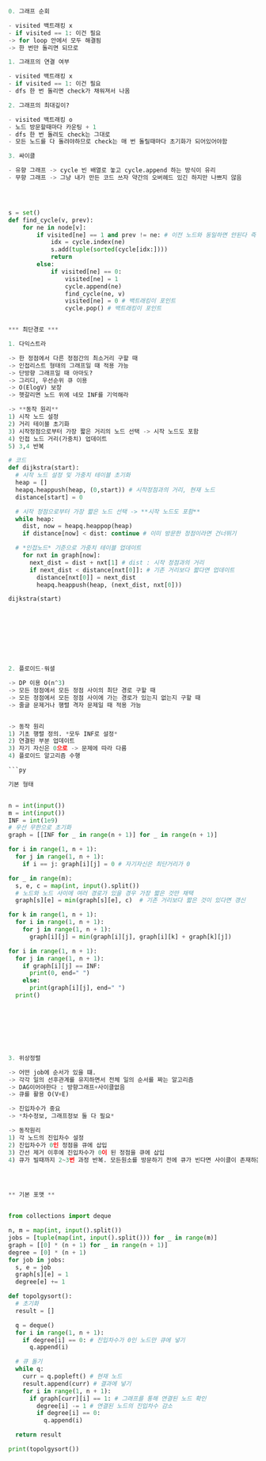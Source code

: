 ```py
0. 그래프 순회

- visited 백트래킹 x
- if visited == 1: 이건 필요
-> for loop 안에서 모두 해결됨
-> 한 번만 돌리면 되므로

1. 그래프의 연결 여부

- visited 백트래킹 x
- if visited == 1: 이건 필요
- dfs 한 번 돌리면 check가 채워져서 나옴

2. 그래프의 최대깊이?

- visited 백트래킹 o
- 노드 방문할때마다 카운팅 + 1
- dfs 한 번 돌려도 check는 그대로
- 모든 노드를 다 돌려야하므로 check는 매 번 돌릴때마다 초기화가 되어있어야함

3. 싸이클

- 유향 그래프 -> cycle 빈 배열로 놓고 cycle.append 하는 방식이 유리
- 무향 그래프 -> 그냥 내가 만든 코드 쓰자 약간의 오버헤드 있긴 하지만 나쁘지 않음




```

```py # 내가 만든 싸이클 판단 함수

s = set()
def find_cycle(v, prev):
    for ne in node[v]:
        if visited[ne] == 1 and prev != ne: # 이전 노드와 동일하면 안된다 즉 길이가 1인 싸이클은 만들지 않음
            idx = cycle.index(ne)
            s.add(tuple(sorted(cycle[idx:])))
            return
        else:
            if visited[ne] == 0:
                visited[ne] = 1
                cycle.append(ne)
                find_cycle(ne, v)
                visited[ne] = 0 # 백트래킹이 포인트
                cycle.pop() # 백트래킹이 포인트


```

````py

*** 최단경로 ***

1. 다익스트라

-> 한 정점에서 다른 정점간의 최소거리 구할 때
-> 인접리스트 형태의 그래프일 때 적용 가능
-> 단방향 그래프일 때 아마도?
-> 그리디, 우선순위 큐 이용
-> O(ElogV) 보장
-> 헷갈리면 노드 위에 네모 INF를 기억해라

-> **동작 원리**
1) 시작 노드 설정
2) 거리 테이블 초기화
3) 시작정점으로부터 가장 짧은 거리의 노드 선택 -> 시작 노드도 포함
4) 인접 노드 거리(가중치) 업데이트
5) 3,4 반복

# 코드
def dijkstra(start):
  # 시작 노드 설정 및 가중치 테이블 초기화
  heap = []
  heapq.heappush(heap, (0,start)) # 시작정점과의 거리, 현재 노드
  distance[start] = 0

  # 시작 정점으로부터 가장 짧은 노드 선택 -> **시작 노드도 포함**
  while heap:
    dist, now = heapq.heappop(heap)
    if distance[now] < dist: continue # 이미 방문한 정점이라면 건너뛰기

  # *인접노드* 기준으로 가중치 테이블 업데이트
    for nxt in graph[now]:
      next_dist = dist + nxt[1] # dist : 시작 정점과의 거리
      if next_dist < distance[nxt[0]]: # 기존 거리보다 짧다면 업데이트
        distance[nxt[0]] = next_dist
        heapq.heappush(heap, (next_dist, nxt[0]))

dijkstra(start)









2. 플로이드-워셜

-> DP 이용 O(n^3)
-> 모든 정점에서 모든 정점 사이의 최단 경로 구할 때
-> 모든 정점에서 모든 정점 사이에 가는 경로가 있는지 없는지 구할 때
-> 줄글 문제거나 행렬 격자 문제일 때 적용 가능


-> 동작 원리
1) 기초 행렬 정의. *모두 INF로 설정*
2) 연결된 부분 업데이트
3) 자기 자신은 0으로 -> 문제에 따라 다름
4) 플로이드 알고리즘 수행

```py

기본 형태


n = int(input())
m = int(input())
INF = int(1e9)
# 우선 무한으로 초기화
graph = [[INF for _ in range(n + 1)] for _ in range(n + 1)]

for i in range(1, n + 1):
  for j in range(1, n + 1):
    if i == j: graph[i][j] = 0 # 자기자신은 최단거리가 0

for _ in range(m):
  s, e, c = map(int, input().split())
  # 노드와 노드 사이에 여러 경로가 있을 경우 가장 짧은 것만 채택
  graph[s][e] = min(graph[s][e], c)  # 기존 거리보다 짧은 것이 있다면 갱신

for k in range(1, n + 1):
  for i in range(1, n + 1):
    for j in range(1, n + 1):
      graph[i][j] = min(graph[i][j], graph[i][k] + graph[k][j])

for i in range(1, n + 1):
  for j in range(1, n + 1):
    if graph[i][j] == INF:
      print(0, end=" ")
    else:
      print(graph[i][j], end=" ")
  print()








3. 위상정렬

-> 어떤 job에 순서가 있을 떄.
-> 각각 일의 선후관계를 유지하면서 전체 일의 순서를 짜는 알고리즘
-> DAG이어야한다 : 방향그래프+사이클없음
-> 큐를 활용 O(V+E)

-> 진입차수가 중요
-> *차수정보, 그래프정보 둘 다 필요*

-> 동작원리
1) 각 노드의 진입차수 설정
2) 진입차수가 0인 정점을 큐에 삽입
3) 간선 제거 이후에 진입차수가 0이 된 정점을 큐에 삽입
4) 큐가 빌때까지 2~3번 과정 반복. 모든원소를 방문하기 전에 큐가 빈다면 사이클이 존재하는 것이고 모든 원소를 방문했다면 큐에서 꺼낸 순서가 위상 정렬의 결과




** 기본 포맷 **


from collections import deque

n, m = map(int, input().split())
jobs = [tuple(map(int, input().split())) for _ in range(m)]
graph = [[0] * (n + 1) for _ in range(n + 1)]
degree = [0] * (n + 1)
for job in jobs:
  s, e = job
  graph[s][e] = 1
  degree[e] += 1

def topolgysort():
  # 초기화
  result = []

  q = deque()
  for i in range(1, n + 1):
    if degree[i] == 0: # 진입차수가 0인 노드만 큐에 넣기
      q.append(i)

  # 큐 돌기
  while q:
    curr = q.popleft() # 현재 노드
    result.append(curr) # 결과에 넣기
    for i in range(1, n + 1):
      if graph[curr][i] == 1: # 그래프를 통해 연결된 노드 확인
        degree[i] -= 1 # 연결된 노드의 진입차수 감소
        if degree[i] == 0:
          q.append(i)

  return result

print(topolgysort())




````
